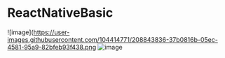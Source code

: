 # ReactNativeBasic
![image](https://user-images.githubusercontent.com/104414771/208843836-37b0816b-05ec-4581-95a9-82bfeb93f438.png
![image](https://user-images.githubusercontent.com/104414771/208844025-05c93d13-607d-4b83-a84a-0127a15cd378.png)
